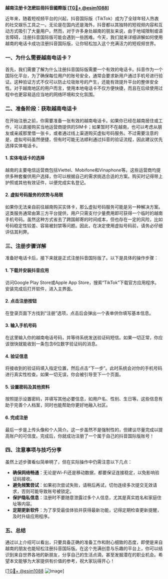 **越南注册卡怎麽註冊抖音國際版 [[TG💪+ @esim1088](https://t.me/s/esim1088)]**

近年来，随着短视频平台的兴起，抖音国际版（TikTok）成为了全球年轻人热衷的社交娱乐工具之一。无论是在国内还是海外，抖音都以其独特的短视频内容和互动方式吸引了大量用户。然而，对于许多身处越南的朋友来说，由于地域限制或语言障碍，注册抖音国际版可能会遇到一些困难。今天，我们就来详细讲解如何使用越南的电话卡成功注册抖音国际版，让你轻松加入这个充满活力的短视频世界。

### 一、为什么需要越南电话卡？

首先，我们需要了解为什么注册抖音国际版需要一个有效的电话卡。抖音作为一个国际化平台，为了确保每位用户的账号安全，通常会要求新用户通过手机号进行验证。这种验证方式不仅可以防止垃圾账号的产生，还能有效提升平台的整体安全性。对于越南地区的用户而言，使用本地电话卡不仅方便快捷，而且在后续使用过程中也更容易适应当地的网络环境和文化氛围。

### 二、准备阶段：获取越南电话卡

在开始注册之前，你需要准备一张有效的越南电话卡。如果你已经在越南居住或工作，可以直接购买当地运营商提供的SIM卡；如果暂时不在越南，也可以考虑从朋友或亲戚那里借一张卡，或者通过线上渠道购买虚拟号码服务。不过需要注意的是，虚拟号码虽然便捷，但有时可能无法顺利通过抖音的验证流程，因此建议优先选择实体电话卡。

#### 1. 实体电话卡的选择
越南的主要电信运营商包括Viettel、Mobifone和Vinaphone等。这些运营商均提供多种套餐供用户选择，你可以根据自己的需求挑选合适的方案。购买时记得带上护照或其他有效证件，以便完成实名登记。

#### 2. 虚拟号码服务的优势与局限
如果你无法亲自前往越南购买实体卡，那么虚拟号码服务可能是另一种解决方案。这类服务通常由第三方平台提供，用户只需支付少量费用即可获得一个临时的越南手机号码。虽然这种方式省去了跨国邮寄的时间成本，但也存在一定的风险，比如号码稳定性较差、容易被封禁等问题。因此，在决定使用虚拟号码前，请务必仔细评估其利弊。

### 三、注册步骤详解

准备好电话卡后，接下来就是正式注册抖音国际版了。以下是具体的操作步骤：

#### 1. 下载并安装抖音应用
访问Google Play Store或Apple App Store，搜索“TikTok”下载官方应用程序。安装完成后打开软件，进入主界面。

#### 2. 点击注册按钮
在登录页面下方找到“注册”选项，点击后会弹出一个表单供你填写基本信息。

#### 3. 输入手机号码
在这里输入你的越南电话号码，并等待系统发送验证码短信。如果一切正常，你应该很快就能收到一条包含6位数字验证码的消息。

#### 4. 验证信息
将接收到的验证码填入指定位置，然后点击“下一步”。此时系统会对你的手机号码进行真实性检查。如果一切无误，你会被引导至下一个页面。

#### 5. 设置密码及其他资料
按照提示设置密码，并填写其他必要信息，如用户名、性别、生日等。这些信息有助于完善个人档案，同时也能帮助你更好地融入社区。

#### 6. 完成注册
最后一步是上传头像和个人简介。这一步虽然不是强制性的，但建议尽量完成以提高账户的可信度。完成后，你就成功注册了一个属于自己的抖音国际版账号！

### 四、注意事项与技巧分享

虽然上述步骤看似简单明了，但在实际操作中仍需注意以下几点：

- **确保网络畅通**：无论是Wi-Fi还是移动数据，都要保证连接稳定，以免影响验证码接收。
- **避免频繁尝试**：如果初次尝试失败，请稍后再试，切勿连续多次提交无效请求，否则可能导致账号被锁定。
- **保护隐私信息**：注册时不要随意泄露过多个人信息，尤其是真实姓名和家庭住址等内容。
- **定期更新软件**：为了享受最佳体验并获得最新功能，记得定期检查更新提醒，及时升级应用程序。

### 五、总结

通过以上介绍可以看出，只要具备正确的准备工作和耐心细致的态度，即使是来自越南的朋友也能轻松注册抖音国际版。在这个充满创意与乐趣的平台上，你可以结识到来自世界各地的新朋友，分享自己的生活点滴，甚至发掘潜在的职业机会。希望本文能够为大家提供有价值的参考，祝大家玩得开心！

[[TG💪+ @esim1088](https://t.me/s/esim1088) ![Image](https://i.postimg.cc/4NQfJmqS/Snipaste-2025-05-13-00-14-12.png)]